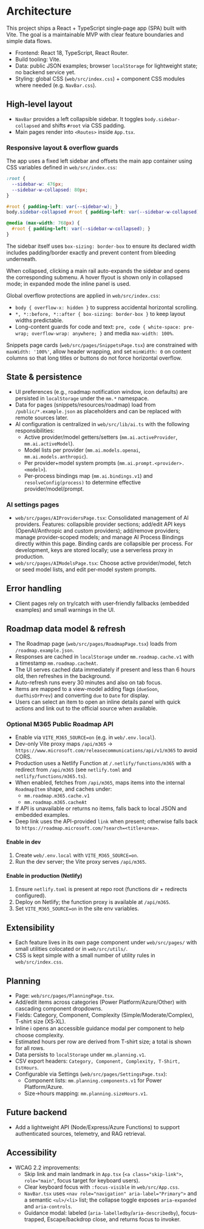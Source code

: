 # Architecture

This project ships a React + TypeScript single‑page app (SPA) built with Vite. The goal is a maintainable MVP with clear feature boundaries and simple data flows.

- Frontend: React 18, TypeScript, React Router.
- Build tooling: Vite.
- Data: public JSON examples; browser `localStorage` for lightweight state; no backend service yet.
- Styling: global CSS (`web/src/index.css`) + component CSS modules where needed (e.g. `NavBar.css`).

## High‑level layout

- `NavBar` provides a left collapsible sidebar. It toggles `body.sidebar-collapsed` and shifts `#root` via CSS padding.
- Main pages render into `<Routes>` inside `App.tsx`.

### Responsive layout & overflow guards

The app uses a fixed left sidebar and offsets the main app container using CSS variables defined in `web/src/index.css`:

```css
:root {
  --sidebar-w: 476px;
  --sidebar-w-collapsed: 80px;
}

#root { padding-left: var(--sidebar-w); }
body.sidebar-collapsed #root { padding-left: var(--sidebar-w-collapsed); }

@media (max-width: 768px) {
  #root { padding-left: var(--sidebar-w-collapsed); }
}
```

The sidebar itself uses `box-sizing: border-box` to ensure its declared width includes padding/border exactly and prevent content from bleeding underneath.

When collapsed, clicking a main rail auto-expands the sidebar and opens the corresponding submenu. A hover flyout is shown only in collapsed mode; in expanded mode the inline panel is used.

Global overflow protections are applied in `web/src/index.css`:

- `body { overflow-x: hidden }` to suppress accidental horizontal scrolling.
- `*, *::before, *::after { box-sizing: border-box }` to keep layout widths predictable.
- Long-content guards for code and text: `pre, code { white-space: pre-wrap; overflow-wrap: anywhere; }` and media `max-width: 100%`.

Snippets page cards (`web/src/pages/SnippetsPage.tsx`) are constrained with `maxWidth: '100%'`, allow header wrapping, and set `minWidth: 0` on content columns so that long titles or buttons do not force horizontal overflow.

## State & persistence

- UI preferences (e.g., roadmap notification window, icon defaults) are persisted in `localStorage` under the `mm.*` namespace.
- Data for pages (snippets/resources/roadmap) load from `/public/*.example.json` as placeholders and can be replaced with remote sources later.
- AI configuration is centralized in `web/src/lib/ai.ts` with the following responsibilities:
  - Active provider/model getters/setters (`mm.ai.activeProvider`, `mm.ai.activeModel`).
  - Model lists per provider (`mm.ai.models.openai`, `mm.ai.models.anthropic`).
  - Per provider+model system prompts (`mm.ai.prompt.<provider>.<model>`).
  - Per‑process bindings map (`mm.ai.bindings.v1`) and `resolveConfig(process)` to determine effective provider/model/prompt.

### AI settings pages

- `web/src/pages/AIProvidersPage.tsx`: Consolidated management of AI providers. Features: collapsible provider sections; add/edit API keys (OpenAI/Anthropic and custom providers); add/remove providers; manage provider‑scoped models; and manage AI Process Bindings directly within this page. Binding cards are collapsible per process. For development, keys are stored locally; use a serverless proxy in production.
- `web/src/pages/AIModelsPage.tsx`: Choose active provider/model, fetch or seed model lists, and edit per‑model system prompts.

## Error handling

- Client pages rely on try/catch with user‑friendly fallbacks (embedded examples) and small warnings in the UI.

## Roadmap data model & refresh

- The Roadmap page (`web/src/pages/RoadmapPage.tsx`) loads from `/roadmap.example.json`.
- Responses are cached in `localStorage` under `mm.roadmap.cache.v1` with a timestamp `mm.roadmap.cacheAt`.
- The UI serves cached data immediately if present and less than 6 hours old, then refreshes in the background.
- Auto-refresh runs every 30 minutes and also on tab focus.
- Items are mapped to a view-model adding flags (`dueSoon`, `dueThisOrPrev`) and converting `due` to `Date` for display.
- Users can select an item to open an inline details panel with quick actions and link out to the official source when available.

### Optional M365 Public Roadmap API

- Enable via `VITE_M365_SOURCE=on` (e.g. in `web/.env.local`).
- Dev-only Vite proxy maps `/api/m365` → `https://www.microsoft.com/releasecommunications/api/v1/m365` to avoid CORS.
- Production uses a Netlify Function at `/.netlify/functions/m365` with a redirect from `/api/m365` (see `netlify.toml` and `netlify/functions/m365.ts`).
- When enabled, fetches from `/api/m365`, maps items into the internal `RoadmapItem` shape, and caches under:
  - `mm.roadmap.m365.cache.v1`
  - `mm.roadmap.m365.cacheAt`
- If API is unavailable or returns no items, falls back to local JSON and embedded examples.
- Deep link uses the API-provided `link` when present; otherwise falls back to `https://roadmap.microsoft.com/?search=<title+area>`.

#### Enable in dev

1. Create `web/.env.local` with `VITE_M365_SOURCE=on`.
2. Run the dev server; the Vite proxy serves `/api/m365`.

#### Enable in production (Netlify)

1. Ensure `netlify.toml` is present at repo root (functions dir + redirects configured).
2. Deploy on Netlify; the function proxy is available at `/api/m365`.
3. Set `VITE_M365_SOURCE=on` in the site env variables.

## Extensibility

- Each feature lives in its own page component under `web/src/pages/` with small utilities colocated or in `web/src/utils/`.
- CSS is kept simple with a small number of utility rules in `web/src/index.css`.

## Planning

- Page: `web/src/pages/PlanningPage.tsx`.
- Add/edit items across categories (Power Platform/Azure/Other) with cascading component dropdowns.
- Fields: Category, Component, Complexity (Simple/Moderate/Complex), T‑shirt size (XS‑XL).
- Inline ℹ️ opens an accessible guidance modal per component to help choose complexity.
- Estimated hours per row are derived from T‑shirt size; a total is shown for all rows.
- Data persists to `localStorage` under `mm.planning.v1`.
- CSV export headers: `Category, Component, Complexity, T‑Shirt, EstHours`.
- Configurable via Settings (`web/src/pages/SettingsPage.tsx`):
  - Component lists: `mm.planning.components.v1` for Power Platform/Azure.
  - Size→hours mapping: `mm.planning.sizeHours.v1`.

## Future backend

- Add a lightweight API (Node/Express/Azure Functions) to support authenticated sources, telemetry, and RAG retrieval.

## Accessibility

- WCAG 2.2 improvements:
  - Skip link and main landmark in `App.tsx` (`<a class="skip-link">`, `role="main"`, focus target for keyboard users).
  - Clear keyboard focus with `:focus-visible` in `web/src/App.css`.
  - `NavBar.tsx` uses `<nav role="navigation" aria-label="Primary">` and a semantic `<ul>/<li>` list; the collapse toggle exposes `aria-expanded` and `aria-controls`.
  - Guidance modal: labeled (`aria-labelledby`/`aria-describedby`), focus-trapped, Escape/backdrop close, and returns focus to invoker.
